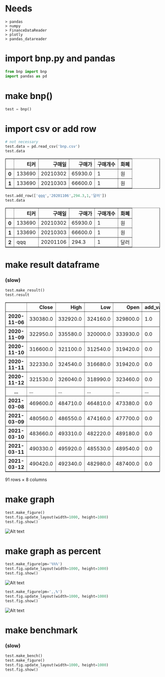 # Needs
	> pandas
	> numpy
	> FinanceDataReader
	> plotly
	> pandas_datareader

# import bnp.py and pandas

```python
from bnp import bnp
import pandas as pd
```

# make bnp()


```python
test = bnp()
```

# import csv or add row


```python
# not necessary
test.data = pd.read_csv('bnp.csv')
test.data
```




<div>
<table border="1" class="dataframe">
  <thead>
    <tr style="text-align: right;">
      <th></th>
      <th>티커</th>
      <th>구매일</th>
      <th>구매가</th>
      <th>구매개수</th>
      <th>화폐</th>
    </tr>
  </thead>
  <tbody>
    <tr>
      <th>0</th>
      <td>133690</td>
      <td>20210302</td>
      <td>65930.0</td>
      <td>1</td>
      <td>원</td>
    </tr>
    <tr>
      <th>1</th>
      <td>133690</td>
      <td>20210303</td>
      <td>66600.0</td>
      <td>1</td>
      <td>원</td>
    </tr>
  </tbody>
</table>
</div>




```python
test.add_row(['qqq','20201106',294.3,1,'달러'])
test.data
```




<div>
<table border="1" class="dataframe">
  <thead>
    <tr style="text-align: right;">
      <th></th>
      <th>티커</th>
      <th>구매일</th>
      <th>구매가</th>
      <th>구매개수</th>
      <th>화폐</th>
    </tr>
  </thead>
  <tbody>
    <tr>
      <th>0</th>
      <td>133690</td>
      <td>20210302</td>
      <td>65930.0</td>
      <td>1</td>
      <td>원</td>
    </tr>
    <tr>
      <th>1</th>
      <td>133690</td>
      <td>20210303</td>
      <td>66600.0</td>
      <td>1</td>
      <td>원</td>
    </tr>
    <tr>
      <th>2</th>
      <td>qqq</td>
      <td>20201106</td>
      <td>294.3</td>
      <td>1</td>
      <td>달러</td>
    </tr>
  </tbody>
</table>
</div>



# make result dataframe
### (slow)


```python
test.make_result()
test.result
```




<div>
<table border="1" class="dataframe">
  <thead>
    <tr style="text-align: right;">
      <th></th>
      <th>Close</th>
      <th>High</th>
      <th>Low</th>
      <th>Open</th>
      <th>add_value</th>
      <th>value</th>
      <th>value_change</th>
      <th>mdd</th>
    </tr>
  </thead>
  <tbody>
    <tr>
      <th>2020-11-06</th>
      <td>330380.0</td>
      <td>332920.0</td>
      <td>324160.0</td>
      <td>329800.0</td>
      <td>1.0</td>
      <td>330028.0200</td>
      <td>0.000000</td>
      <td>0.00</td>
    </tr>
    <tr>
      <th>2020-11-09</th>
      <td>322950.0</td>
      <td>335580.0</td>
      <td>320000.0</td>
      <td>333930.0</td>
      <td>0.0</td>
      <td>322949.5254</td>
      <td>-0.021448</td>
      <td>-0.02</td>
    </tr>
    <tr>
      <th>2020-11-10</th>
      <td>316600.0</td>
      <td>321100.0</td>
      <td>312540.0</td>
      <td>319420.0</td>
      <td>0.0</td>
      <td>316599.9794</td>
      <td>-0.019661</td>
      <td>-0.04</td>
    </tr>
    <tr>
      <th>2020-11-11</th>
      <td>322330.0</td>
      <td>324540.0</td>
      <td>316680.0</td>
      <td>319420.0</td>
      <td>0.0</td>
      <td>322326.1264</td>
      <td>0.018086</td>
      <td>-0.02</td>
    </tr>
    <tr>
      <th>2020-11-12</th>
      <td>321530.0</td>
      <td>326040.0</td>
      <td>318990.0</td>
      <td>323460.0</td>
      <td>0.0</td>
      <td>321525.6240</td>
      <td>-0.002484</td>
      <td>-0.03</td>
    </tr>
    <tr>
      <th>...</th>
      <td>...</td>
      <td>...</td>
      <td>...</td>
      <td>...</td>
      <td>...</td>
      <td>...</td>
      <td>...</td>
      <td>...</td>
    </tr>
    <tr>
      <th>2021-03-08</th>
      <td>469600.0</td>
      <td>484710.0</td>
      <td>464810.0</td>
      <td>473380.0</td>
      <td>0.0</td>
      <td>469600.5502</td>
      <td>-0.009033</td>
      <td>-0.02</td>
    </tr>
    <tr>
      <th>2021-03-09</th>
      <td>480560.0</td>
      <td>486550.0</td>
      <td>474160.0</td>
      <td>477700.0</td>
      <td>0.0</td>
      <td>480560.8907</td>
      <td>0.023340</td>
      <td>-0.00</td>
    </tr>
    <tr>
      <th>2021-03-10</th>
      <td>483660.0</td>
      <td>493310.0</td>
      <td>482220.0</td>
      <td>489180.0</td>
      <td>0.0</td>
      <td>483661.7008</td>
      <td>0.006452</td>
      <td>0.00</td>
    </tr>
    <tr>
      <th>2021-03-11</th>
      <td>490330.0</td>
      <td>495920.0</td>
      <td>485530.0</td>
      <td>489540.0</td>
      <td>0.0</td>
      <td>490326.5140</td>
      <td>0.013780</td>
      <td>0.00</td>
    </tr>
    <tr>
      <th>2021-03-12</th>
      <td>490420.0</td>
      <td>492340.0</td>
      <td>482980.0</td>
      <td>487400.0</td>
      <td>0.0</td>
      <td>490422.5600</td>
      <td>0.000196</td>
      <td>0.00</td>
    </tr>
  </tbody>
</table>
<p>91 rows × 8 columns</p>
</div>



# make graph


```python
test.make_figure()
test.fig.update_layout(width=1000, height=1000)
test.fig.show()
```
![Alt text](https://github.com/phi-friday/public/blob/main/output1.png)

# make graph as percent


```python
test.make_figure(pm='%%%')
test.fig.update_layout(width=1000, height=1000)
test.fig.show()
```
![Alt text](https://github.com/phi-friday/public/blob/main/output2.png)

```python
test.make_figure(pm=',,%')
test.fig.update_layout(width=1000, height=1000)
test.fig.show()
```
![Alt text](https://github.com/phi-friday/public/blob/main/output3.png)

# make benchmark
### (slow)

```python
test.make_bench()
test.make_figure()
test.fig.update_layout(width=1000, height=1000)
test.fig.show()
```
